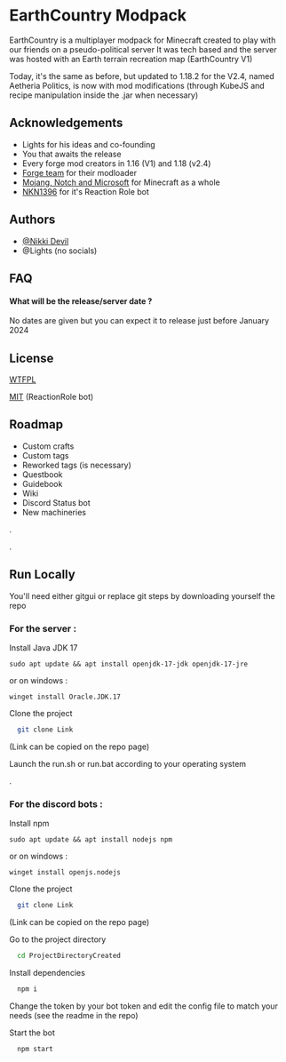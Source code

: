 
# EarthCountry Modpack 

EarthCountry is a multiplayer modpack for Minecraft created to play with our friends on a pseudo-political server It was tech based and the server was hosted with an Earth terrain recreation map (EarthCountry V1)

Today, it's the same as before, but updated to 1.18.2 for the V2.4, named Aetheria Politics, is now with mod modifications (through KubeJS and recipe manipulation inside the .jar when necessary)


## Acknowledgements

 - Lights for his ideas and co-founding
 - You that awaits the release
 - Every forge mod creators in 1.16 (V1) and 1.18 (v2.4)
 - [Forge team](https://files.minecraftforge.net/) for their modloader
 - [Mojang, Notch and Microsoft](https://www.minecraft.net/) for Minecraft as a whole
 - [NKN1396](https://github.com/NKN1396/Discord-EmojiToRole) for it's Reaction Role bot

## Authors

- [@Nikki Devil](https://github.com/nikki-devil)
- @Lights (no socials)

## FAQ

#### What will be the release/server date ?

No dates are given but you can expect it to release just before January 2024

#### 




## License

[WTFPL](http://www.wtfpl.net/)

[MIT](https://choosealicense.com/licenses/mit/) (ReactionRole bot)

## Roadmap

- Custom crafts
- Custom tags
- Reworked tags (is necessary)
- Questbook
- Guidebook
- Wiki
- Discord Status bot
- New machineries

.

.
## Run Locally
You'll need either gitgui or replace git steps by downloading yourself the repo
### For the server :
Install Java JDK 17
```
sudo apt update && apt install openjdk-17-jdk openjdk-17-jre
```
or on windows :
```
winget install Oracle.JDK.17
```

Clone the project

```bash
  git clone Link
```
(Link can be copied on the repo page)

Launch the run.sh or run.bat according to your operating system

.
### For the discord bots :

Install npm
```
sudo apt update && apt install nodejs npm
```
or on windows :
```
winget install openjs.nodejs
```

Clone the project

```bash
  git clone Link
```
(Link can be copied on the repo page)

Go to the project directory

```bash
  cd ProjectDirectoryCreated
```

Install dependencies

```bash
  npm i
```

Change the token by your bot token and edit the config file to match your needs (see the readme in the repo)

Start the bot

```bash
  npm start
```

